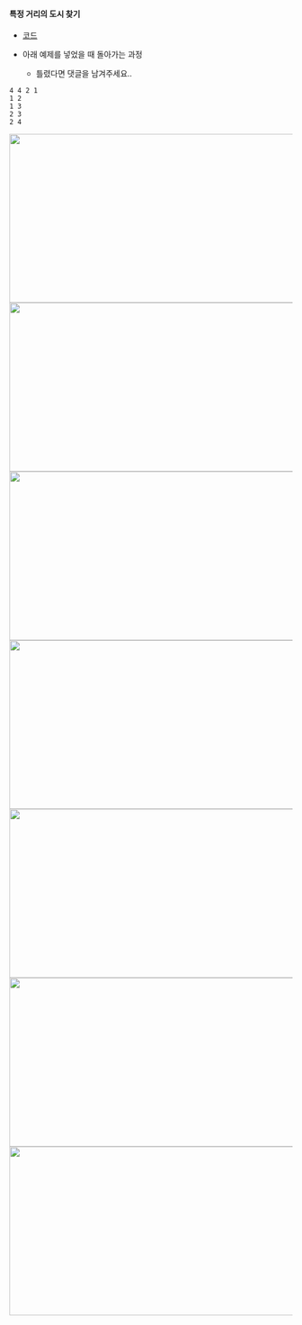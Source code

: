 #### 특정 거리의 도시 찾기 

- [코드](https://github.com/soocy0718/python/blob/main/coding_study/BFS_DFS/%EC%9D%B4%EC%BD%94%ED%85%8C_15_%ED%8A%B9%EC%A0%95%20%EA%B1%B0%EB%A6%AC%EC%9D%98%20%EB%8F%84%EC%8B%9C%20%EC%B0%BE%EA%B8%B0_0308.py)

- 아래 예제를 넣었을 때 돌아가는 과정
  - 틀렸다면 댓글을 남겨주세요..
```
4 4 2 1
1 2
1 3
2 3
2 4
```
<html>
<img src="https://github.com/soocy0718/python/blob/main/coding_study/BFS_DFS/%EC%9D%B4%EC%BD%94%ED%85%8C_15_%EC%BD%94%EB%93%9C%20%EC%84%A4%EB%AA%85/%EC%8A%AC%EB%9D%BC%EC%9D%B4%EB%93%9C1.PNG", height="300", width="600">
<img src="https://github.com/soocy0718/python/blob/main/coding_study/BFS_DFS/%EC%9D%B4%EC%BD%94%ED%85%8C_15_%EC%BD%94%EB%93%9C%20%EC%84%A4%EB%AA%85/%EC%8A%AC%EB%9D%BC%EC%9D%B4%EB%93%9C2.PNG", height="300", width="600">
<img src="https://github.com/soocy0718/python/blob/main/coding_study/BFS_DFS/%EC%9D%B4%EC%BD%94%ED%85%8C_15_%EC%BD%94%EB%93%9C%20%EC%84%A4%EB%AA%85/%EC%8A%AC%EB%9D%BC%EC%9D%B4%EB%93%9C3.PNG", height="300", width="600">
<img src="https://github.com/soocy0718/python/blob/main/coding_study/BFS_DFS/%EC%9D%B4%EC%BD%94%ED%85%8C_15_%EC%BD%94%EB%93%9C%20%EC%84%A4%EB%AA%85/%EC%8A%AC%EB%9D%BC%EC%9D%B4%EB%93%9C4.PNG", height="300", width="600">
<img src="https://github.com/soocy0718/python/blob/main/coding_study/BFS_DFS/%EC%9D%B4%EC%BD%94%ED%85%8C_15_%EC%BD%94%EB%93%9C%20%EC%84%A4%EB%AA%85/%EC%8A%AC%EB%9D%BC%EC%9D%B4%EB%93%9C5.PNG", height="300", width="600">
<img src="https://github.com/soocy0718/python/blob/main/coding_study/BFS_DFS/%EC%9D%B4%EC%BD%94%ED%85%8C_15_%EC%BD%94%EB%93%9C%20%EC%84%A4%EB%AA%85/%EC%8A%AC%EB%9D%BC%EC%9D%B4%EB%93%9C6.PNG", height="300", width="600">
<img src="https://github.com/soocy0718/python/blob/main/coding_study/BFS_DFS/%EC%9D%B4%EC%BD%94%ED%85%8C_15_%EC%BD%94%EB%93%9C%20%EC%84%A4%EB%AA%85/%EC%8A%AC%EB%9D%BC%EC%9D%B4%EB%93%9C7.PNG", height="300", width="600">
</html>